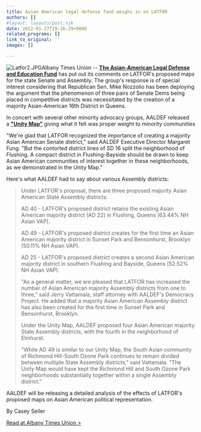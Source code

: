 ```yaml
---
title: Asian American legal defense fund weighs in on LATFOR
authors: []
#layout: layouts/post.njk
date: 2012-01-27T19:16:29+0000
related_programs: []
link_to_original: ''
images: []

---
```

![Latfor2.JPG](/uploads/Latfor2.JPG)Albany Times Union -- [**The Asian-American Legal Defense and Education Fund**](http://blog.timesunion.com/capitol/archives/110192/asian-american-legal-defense-fund-weighs-in-on-latfor/aaldef.org) has put out its comments on LATFOR's proposed maps for the state Senate and Assembly. The group's response is of special interest considering that Republican Sen. Mike Nozzolio has been deploying the argument that the phenomenon of three pairs of Senate Dems being placed in competitive districts was necessitated by the creation of a majority Asian-American 16th District in Queens.

In concert with several other minority advocacy groups, AALDEF released a [**"Unity Map"**](http://aaldef.org/press-releases/press-release/aaldef-and-civil-rights-groups-present-unity-map-for-redistricting-new-york-city.html) giving what it felt was proper weight to minority communities

"We're glad that LATFOR recognized the importance of creating a majority Asian American Senate district," said AALDEF Executive Director Margaret Fung. "But the contorted district lines of SD 16 split the neighborhood of Flushing. A compact district in Flushing-Bayside should be drawn to keep Asian American communities of interest together in these neighborhoods, as we demonstrated in the Unity Map."

Here's what AALDEF had to say about various Assembly districts:

> Under LATFOR's proposal, there are three proposed majority Asian American State Assembly districts:
>
> AD 40 - LATFOR's proposed district retains the existing Asian American majority district (AD 22) in Flushing, Queens (63.44% NH Asian VAP).
>
> AD 49 - LATFOR's proposed district creates for the first time an Asian American majority district in Sunset Park and Bensonhurst, Brooklyn (50.11% NH Asian VAP).
>
> AD 25 - LATFOR's proposed district creates a second Asian American majority district in southern Flushing and Bayside, Queens (52.52% NH Asian VAP).
>
> "As a general matter, we are pleased that LATFOR has increased the number of Asian American majority Assembly districts from one to three," said Jerry Vattamala, staff attorney with AALDEF's Democracy Project. He added that a majority Asian American Assembly district has also been created for the first time in Sunset Park and Bensonhurst, Brooklyn.
>
> Under the Unity Map, AALDEF proposed four Asian American majority State Assembly districts, with the fourth in the neighborhood of Elmhurst.
>
> "While AD 49 is similar to our Unity Map, the South Asian community of Richmond Hill-South Ozone Park continues to remain divided between multiple State Assembly districts," said Vattamala. "The Unity Map would have kept the Richmond Hill and South Ozone Park neighborhoods substantially together within a single Assembly district."

AALDEF will be releasing a detailed analysis of the effects of LATFOR's proposed maps on Asian American political representation.

By Casey Seiler

[Read at Albany Times Union >](https://blog.timesunion.com/capitol/archives/110192/asian-american-legal-defense-fund-weighs-in-on-latfor/)